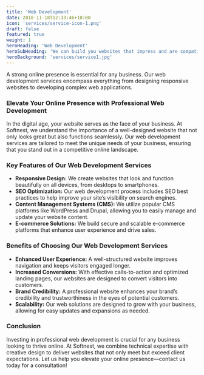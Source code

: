```yaml
---
title: 'Web Development'
date: 2018-11-18T12:33:46+10:00
icon: 'services/service-icon-1.png'
draft: false
featured: true
weight: 1
heroHeading: 'Web Development'
heroSubHeading: 'We can build you websites that impress and are compatible throughout all devices'
heroBackground: 'services/service1.jpg'
---
```


A strong online presence is essential for any business. Our web development services encompass everything from designing responsive websites to developing complex web applications.

### Elevate Your Online Presence with Professional Web Development

In the digital age, your website serves as the face of your business. At Softnest, we understand the importance of a well-designed website that not only looks great but also functions seamlessly. Our web development services are tailored to meet the unique needs of your business, ensuring that you stand out in a competitive online landscape.

### Key Features of Our Web Development Services

- **Responsive Design:** We create websites that look and function beautifully on all devices, from desktops to smartphones.
- **SEO Optimization:** Our web development process includes SEO best practices to help improve your site’s visibility on search engines.
- **Content Management Systems (CMS):** We utilize popular CMS platforms like WordPress and Drupal, allowing you to easily manage and update your website content.
- **E-commerce Solutions:** We build secure and scalable e-commerce platforms that enhance user experience and drive sales.

### Benefits of Choosing Our Web Development Services

- **Enhanced User Experience:** A well-structured website improves navigation and keeps visitors engaged longer.
- **Increased Conversions:** With effective calls-to-action and optimized landing pages, our websites are designed to convert visitors into customers.
- **Brand Credibility:** A professional website enhances your brand’s credibility and trustworthiness in the eyes of potential customers.
- **Scalability:** Our web solutions are designed to grow with your business, allowing for easy updates and expansions as needed.

### Conclusion

Investing in professional web development is crucial for any business looking to thrive online. At Softnest, we combine technical expertise with creative design to deliver websites that not only meet but exceed client expectations. Let us help you elevate your online presence—contact us today for a consultation!